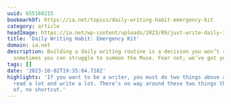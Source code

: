 ```yaml
---
uuid: 655169215
bookmarkOf: https://ia.net/topics/daily-writing-habit-emergency-kit
category: article
headImage: https://ia.net/wp-content/uploads/2023/09/just-write-daily-1024x375.png
title: 'Daily Writing Habit: Emergency Kit'
domain: ia.net
description: Building a daily writing routine is a decision you won’t regret, but
  sometimes you can struggle to summon the Muse. Fear not; we’ve got your back!
tags: []
date: '2023-10-02T19:35:04.728Z'
highlights: 'If you want to be a writer, you must do two things above all others:
  read a lot and write a lot. There’s no way around these two things that I’m aware
  of, no shortcut.'
---
```



